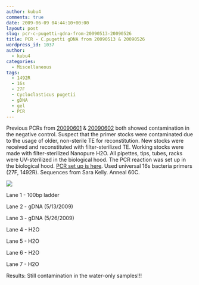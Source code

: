 ```yaml
---
author: kubu4
comments: true
date: 2009-06-09 04:44:10+00:00
layout: post
slug: pcr-c-pugetti-gdna-from-20090513-20090526
title: PCR - C.pugetti gDNA from 20090513 & 20090526
wordpress_id: 1037
author:
  - kubu4
categories:
  - Miscellaneous
tags:
  - 1492R
  - 16s
  - 27F
  - Cycloclasticus pugetii
  - gDNA
  - gel
  - PCR
---
```


Previous PCRs from [20090601](/Sam%27s+Working+Notebook+Jun-Aug+2009#sjw20090601) & [20090602](/Sam%27s+Working+Notebook+Jun-Aug+2009#sjw20090602) both showed contamination in the negative control. Suspect that the primer stocks were contaminated due to the usage of older, non-sterile TE for reconstitution. New stocks were received and reconstituted with filter-sterilized TE. Working stocks were made with filter-sterilized Nanopure H2O. All pipettes, tips, tubes, racks were UV-sterilized in the biological hood. The PCR reaction was set up in the biological hood. [PCR set up is here](http://eagle.fish.washington.edu/Arabidopsis/Notebook%20Workup%20Files/20090608-02.jpg). Used universal 16s bacteria primers (27F, 1492R). Sequences from Sara Kelly. Anneal 60C.

![](http://eagle.fish.washington.edu/Arabidopsis/20090609.JPG)

Lane 1 - 100bp ladder

Lane 2 - gDNA (5/13/2009)

Lane 3 - gDNA (5/26/2009)

Lane 4 - H2O

Lane 5 - H2O

Lane 6 - H2O

Lane 7 - H2O

Results: Still contamination in the water-only samples!!!
